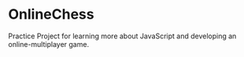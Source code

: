 # OnlineChess
Practice Project for learning more about JavaScript and developing an online-multiplayer game.
